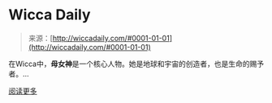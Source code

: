 <!--yml

category: 未分类

date: 2024-06-12 18:24:25

-->

# Wicca Daily

> 来源：[http://wiccadaily.com/#0001-01-01](http://wiccadaily.com/#0001-01-01)

在Wicca中，**母女神**是一个核心人物。她是地球和宇宙的创造者，也是生命的赐予者。…

[阅读更多](http://wiccadaily.com/the-mother-goddess/ "母女神")
